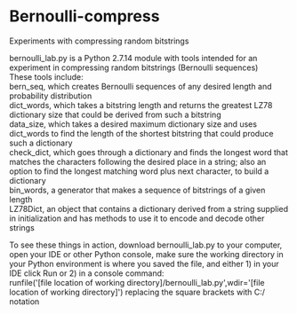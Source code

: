 # Bernoulli-compress
Experiments with compressing random bitstrings
 
bernoulli_lab.py is a Python 2.7.14 module with tools intended for an experiment in compressing random bitstrings (Bernoulli sequences)  
These tools include:  
bern_seq, which creates Bernoulli sequences of any desired length and probability distribution  
dict_words, which takes a bitstring length  and returns the greatest LZ78 dictionary size that could be derived from such a bitstring  
data_size, which takes a desired maximum dictionary size and uses dict_words to find the length of the shortest bitstring that could produce such a dictionary  
check_dict, which goes through a dictionary and finds the longest word that matches the characters following the desired place in a string; also an option to find the longest matching word plus next character, to build a dictionary  
bin_words, a generator that makes a sequence of bitstrings of a given length  
LZ78Dict, an object that contains a dictionary derived from a string supplied in initialization and has methods to use it to encode and decode other strings  

To see these things in action, download bernoulli_lab.py to your computer, open your IDE or other Python console, make sure the working directory in your Python environment is where you saved the file, and either 1) in your IDE click Run or 2) in a console command:  
runfile('[file location of working directory]/bernoulli_lab.py',wdir='[file location of working directory]')
replacing the square brackets with C:/ notation
